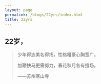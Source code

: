 ```yaml
---
layout: page
permalink: /blogs/22yrs/index.html
title: 22yrs
---
```


## 22岁，

> 少年得志美名得扬，性格粗豪心胸宽广。
>
> 加鞭快马更需努力，春花秋月各有擅场。
>
> ——苏州寒山寺
